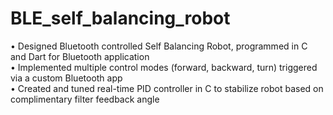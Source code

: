 # BLE_self_balancing_robot
 • Designed Bluetooth controlled Self Balancing Robot, programmed in C and Dart for Bluetooth application  
 • Implemented multiple control modes (forward, backward, turn) triggered via a custom Bluetooth app  
 • Created and tuned real-time PID controller in C to stabilize robot based on complimentary filter feedback angle  
